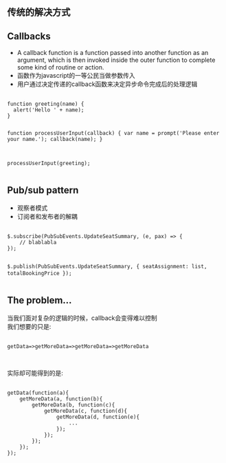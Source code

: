 <section>
    <h1>传统的解决方式</h1>
</section>
<section>
    <h1>Callbacks</h1>
    <div class="fragment">
        <ul>
            <li class="small">A callback function is a function passed into another function as an argument, which is then invoked inside the outer function to complete some kind of routine or action.
            </li>
            <li class="small">函数作为javascript的一等公民当做参数传入</li>
            <li class="small">用户通过决定传递的callback函数来决定异步命令完成后的处理逻辑</li>
        </ul>
    </div>
    <pre class="fragment">
        <code class="javascript">
function greeting(name) {
  alert('Hello ' + name);
}

function processUserInput(callback) {
  var name = prompt('Please enter your name.');
  callback(name);
}

processUserInput(greeting);
        </code>
    </pre>
</section>
<section>
    <h1>Pub/sub pattern</h1>
    <ul>
        <li>观察者模式</li>
        <li>订阅者和发布者的解耦</li>
    </ul>
    <pre class="fragment">
        <code class="small js">
$.subscribe(PubSubEvents.UpdateSeatSummary, (e, pax) => {
    // blablabla
});

$.publish(PubSubEvents.UpdateSeatSummary, { seatAssignment: list, totalBookingPrice });
        </code>
    </pre>
</section>
<section>
    <h1>The problem...</h1>
        <div>当我们面对复杂的逻辑的时候，callback会变得难以控制</div>
        <div class="fragment">
            我们想要的只是:
            <pre>
                <code data-trim>
getData=>getMoreData=>getMoreData=>getMoreData
                </code>
            </pre>
            实际却可能得到的是:
            <pre>
                <code class="small js" data-trim>
getData(function(a){
    getMoreData(a, function(b){
        getMoreData(b, function(c){
            getMoreData(c, function(d){
                getMoreData(d, function(e){
                    ...
                });
            });
        });
    });
});
                </code>
            </pre></div>
</section>